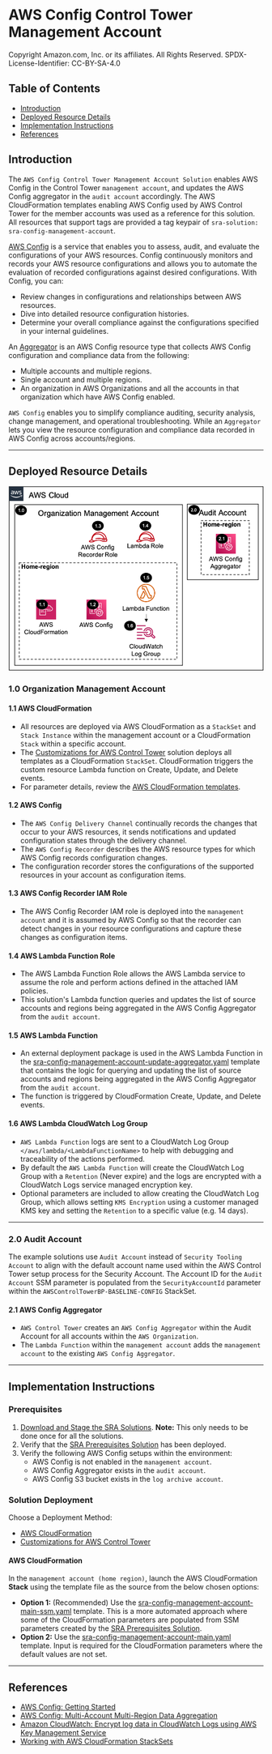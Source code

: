 # AWS Config Control Tower Management Account<!-- omit in toc -->

Copyright Amazon.com, Inc. or its affiliates. All Rights Reserved. SPDX-License-Identifier: CC-BY-SA-4.0

## Table of Contents<!-- omit in toc -->

- [Introduction](#introduction)
- [Deployed Resource Details](#deployed-resource-details)
- [Implementation Instructions](#implementation-instructions)
- [References](#references)

## Introduction

The `AWS Config Control Tower Management Account Solution` enables AWS Config in the Control Tower `management account`, and updates the AWS Config aggregator in the `audit account` accordingly. The AWS CloudFormation templates enabling AWS Config
used by AWS Control Tower for the member accounts was used as a reference for this solution. All resources that support tags are provided a tag keypair of `sra-solution: sra-config-management-account`.

[AWS Config](https://aws.amazon.com/config/) is a service that enables you to assess, audit, and evaluate the configurations of your AWS resources. Config continuously monitors and records your AWS resource configurations and allows you to automate
the evaluation of recorded configurations against desired configurations. With Config, you can:

- Review changes in configurations and relationships between AWS resources.
- Dive into detailed resource configuration histories.
- Determine your overall compliance against the configurations specified in your internal guidelines.

An [Aggregator](https://docs.aws.amazon.com/config/latest/developerguide/aggregate-data.html) is an AWS Config resource type that collects AWS Config configuration and compliance data from the following:

- Multiple accounts and multiple regions.
- Single account and multiple regions.
- An organization in AWS Organizations and all the accounts in that organization which have AWS Config enabled.

`AWS Config` enables you to simplify compliance auditing, security analysis, change management, and operational troubleshooting. While an `Aggregator` lets you view the resource configuration and compliance data recorded in AWS Config across
accounts/regions.

---

## Deployed Resource Details

![Architecture](./documentation/config-management-account.png)

### 1.0 Organization Management Account<!-- omit in toc -->

#### 1.1 AWS CloudFormation<!-- omit in toc -->

- All resources are deployed via AWS CloudFormation as a `StackSet` and `Stack Instance` within the management account or a CloudFormation `Stack` within a specific account.
- The [Customizations for AWS Control Tower](https://aws.amazon.com/solutions/implementations/customizations-for-aws-control-tower/) solution deploys all templates as a CloudFormation `StackSet`. CloudFormation triggers the custom resource Lambda
  function on Create, Update, and Delete events.
- For parameter details, review the [AWS CloudFormation templates](templates/).

#### 1.2 AWS Config<!-- omit in toc -->

- The `AWS Config Delivery Channel` continually records the changes that occur to your AWS resources, it sends notifications and updated configuration states through the delivery channel.
- The `AWS Config Recorder` describes the AWS resource types for which AWS Config records configuration changes.
- The configuration recorder stores the configurations of the supported resources in your account as configuration items.

#### 1.3 AWS Config Recorder IAM Role<!-- omit in toc -->

- The AWS Config Recorder IAM role is deployed into the `management account` and it is assumed by AWS Config so that the recorder can detect changes in your resource configurations and capture these changes as configuration items.

#### 1.4 AWS Lambda Function Role<!-- omit in toc -->

- The AWS Lambda Function Role allows the AWS Lambda service to assume the role and perform actions defined in the attached IAM policies.
- This solution's Lambda function queries and updates the list of source accounts and regions being aggregated in the AWS Config Aggregator from the `audit account`.

#### 1.5 AWS Lambda Function<!-- omit in toc -->

- An external deployment package is used in the AWS Lambda Function in the [sra-config-management-account-update-aggregator.yaml](templates/sra-config-management-account-update-aggregator.yaml) template that contains the logic for querying and
  updating the list of source accounts and regions being aggregated in the AWS Config Aggregator from the `audit account`.
- The function is triggered by CloudFormation Create, Update, and Delete events.

#### 1.6 AWS Lambda CloudWatch Log Group<!-- omit in toc -->

- `AWS Lambda Function` logs are sent to a CloudWatch Log Group `</aws/lambda/<LambdaFunctionName>` to help with debugging and traceability of the actions performed.
- By default the `AWS Lambda Function` will create the CloudWatch Log Group with a `Retention` (Never expire) and the logs are encrypted with a CloudWatch Logs service managed encryption key.
- Optional parameters are included to allow creating the CloudWatch Log Group, which allows setting `KMS Encryption` using a customer managed KMS key and setting the `Retention` to a specific value (e.g. 14 days).

---

### 2.0 Audit Account<!-- omit in toc -->

The example solutions use `Audit Account` instead of `Security Tooling Account` to align with the default account name used within the AWS Control Tower setup process for the Security Account. The Account ID for the `Audit Account` SSM parameter is
populated from the `SecurityAccountId` parameter within the `AWSControlTowerBP-BASELINE-CONFIG` StackSet.

#### 2.1 AWS Config Aggregator<!-- omit in toc -->

- `AWS Control Tower` creates an `AWS Config Aggregator` within the Audit Account for all accounts within the `AWS Organization`.
- The `Lambda Function` within the `management account` adds the `management account` to the existing `AWS Config Aggregator`.

---

## Implementation Instructions

### Prerequisites<!-- omit in toc -->

1. [Download and Stage the SRA Solutions](../../../docs/DOWNLOAD-AND-STAGE-SOLUTIONS.md). **Note:** This only needs to be done once for all the solutions.
2. Verify that the [SRA Prerequisites Solution](../../common/common_prerequisites/) has been deployed.
3. Verify the following AWS Config setups within the environment:
   - AWS Config is not enabled in the `management account`.
   - AWS Config Aggregator exists in the `audit account`.
   - AWS Config S3 bucket exists in the `log archive account`.

### Solution Deployment<!-- omit in toc -->

Choose a Deployment Method:

- [AWS CloudFormation](#aws-cloudformation)
- [Customizations for AWS Control Tower](../../../docs/CFCT-DEPLOYMENT-INSTRUCTIONS.md)

#### AWS CloudFormation<!-- omit in toc -->

In the `management account (home region)`, launch the AWS CloudFormation **Stack** using the template file as the source from the below chosen options:

- **Option 1:** (Recommended) Use the [sra-config-management-account-main-ssm.yaml](templates/sra-config-management-account-main-ssm.yaml) template. This is a more automated approach where some of the CloudFormation parameters are populated from SSM
  parameters created by the [SRA Prerequisites Solution](../../common/common_prerequisites/).
- **Option 2:** Use the [sra-config-management-account-main.yaml](templates/sra-config-management-account-main.yaml) template. Input is required for the CloudFormation parameters where the default values are not set.

---

## References

- [AWS Config: Getting Started](https://docs.aws.amazon.com/config/latest/developerguide/getting-started.html)
- [AWS Config: Multi-Account Multi-Region Data Aggregation](https://docs.aws.amazon.com/config/latest/developerguide/aggregate-data.html)
- [Amazon CloudWatch: Encrypt log data in CloudWatch Logs using AWS Key Management Service](https://docs.aws.amazon.com/AmazonCloudWatch/latest/logs/encrypt-log-data-kms.html)
- [Working with AWS CloudFormation StackSets](https://docs.aws.amazon.com/AWSCloudFormation/latest/UserGuide/what-is-cfnstacksets.html)
